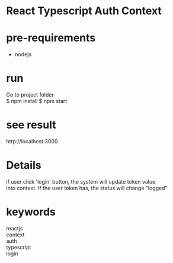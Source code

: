 # React Typescript Auth Context

# pre-requirements
 - nodejs

# run
Go to project folder <br>
    $ npm install
    $ npm start

# see result
http://localhost:3000

# Details
if user click 'login' button, the system will update token value <br>
into context. If the user token has, the status will change "logged" <br>

# keywords
reactjs<br>
context<br>
auth<br>
typescript<br>
login<br>
